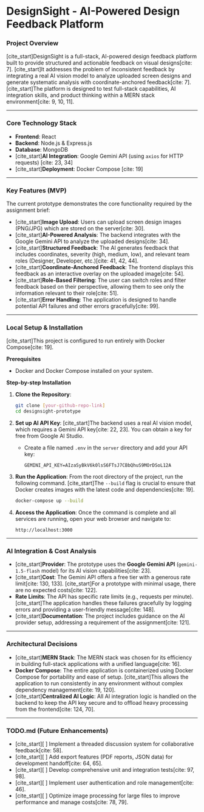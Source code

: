 # DesignSight - AI-Powered Design Feedback Platform

### Project Overview

[cite_start]DesignSight is a full-stack, AI-powered design feedback platform built to provide structured and actionable feedback on visual designs[cite: 7]. [cite_start]It addresses the problem of inconsistent feedback by integrating a real AI vision model to analyze uploaded screen designs and generate systematic analysis with coordinate-anchored feedback[cite: 7]. [cite_start]The platform is designed to test full-stack capabilities, AI integration skills, and product thinking within a MERN stack environment[cite: 9, 10, 11].

***

### Core Technology Stack

* **Frontend**: React
* **Backend**: Node.js & Express.js
* **Database**: MongoDB
* [cite_start]**AI Integration**: Google Gemini API (using `axios` for HTTP requests) [cite: 23, 34]
* [cite_start]**Deployment**: Docker Compose [cite: 19]

***

### Key Features (MVP)

The current prototype demonstrates the core functionality required by the assignment brief:

* [cite_start]**Image Upload**: Users can upload screen design images (PNG/JPG) which are stored on the server[cite: 30].
* [cite_start]**AI-Powered Analysis**: The backend integrates with the Google Gemini API to analyze the uploaded designs[cite: 34].
* [cite_start]**Structured Feedback**: The AI generates feedback that includes coordinates, severity (high, medium, low), and relevant team roles (Designer, Developer, etc.)[cite: 41, 42, 44].
* [cite_start]**Coordinate-Anchored Feedback**: The frontend displays this feedback as an interactive overlay on the uploaded image[cite: 54].
* [cite_start]**Role-Based Filtering**: The user can switch roles and filter feedback based on their perspective, allowing them to see only the information relevant to their role[cite: 51].
* [cite_start]**Error Handling**: The application is designed to handle potential API failures and other errors gracefully[cite: 99].

***

### Local Setup & Installation

[cite_start]This project is configured to run entirely with Docker Compose[cite: 19].

**Prerequisites**
* Docker and Docker Compose installed on your system.

**Step-by-step Installation**

1.  **Clone the Repository**:
    ```bash
    git clone [your-github-repo-link]
    cd designsight-prototype
    ```

2.  **Set up AI API Key**:
    [cite_start]The backend uses a real AI vision model, which requires a Gemini API key[cite: 22, 23]. You can obtain a key for free from Google AI Studio.
    * Create a file named `.env` in the `server` directory and add your API key:
        ```
        GEMINI_API_KEY=AIzaSyBkV6k0lsS6FTsJ7CBbQhuS9MOrDSoL12A
        ```

3.  **Run the Application**:
    From the root directory of the project, run the following command. [cite_start]The `--build` flag is crucial to ensure that Docker creates images with the latest code and dependencies[cite: 19].
    ```bash
    docker-compose up --build
    ```
4.  **Access the Application**:
    Once the command is complete and all services are running, open your web browser and navigate to:
    ```
    http://localhost:3000
    ```

***

### AI Integration & Cost Analysis

* [cite_start]**Provider**: The prototype uses the **Google Gemini API** (`gemini-1.5-flash` model) for its AI vision capabilities[cite: 23].
* [cite_start]**Cost**: The Gemini API offers a free tier with a generous rate limit[cite: 130, 133]. [cite_start]For a prototype with minimal usage, there are no expected costs[cite: 122].
* **Rate Limits**: The API has specific rate limits (e.g., requests per minute). [cite_start]The application handles these failures gracefully by logging errors and providing a user-friendly message[cite: 148].
* [cite_start]**Documentation**: The project includes guidance on the AI provider setup, addressing a requirement of the assignment[cite: 121].

***

### Architectural Decisions

* [cite_start]**MERN Stack**: The MERN stack was chosen for its efficiency in building full-stack applications with a unified language[cite: 16].
* **Docker Compose**: The entire application is containerized using Docker Compose for portability and ease of setup. [cite_start]This allows the application to run consistently in any environment without complex dependency management[cite: 19, 120].
* [cite_start]**Centralized AI Logic**: All AI integration logic is handled on the backend to keep the API key secure and to offload heavy processing from the frontend[cite: 124, 70].

***

### TODO.md (Future Enhancements)

* [cite_start][ ] Implement a threaded discussion system for collaborative feedback[cite: 58].
* [cite_start][ ] Add export features (PDF reports, JSON data) for development handoff[cite: 64, 65].
* [cite_start][ ] Develop comprehensive unit and integration tests[cite: 97, 98].
* [cite_start][ ] Implement user authentication and role management[cite: 46].
* [cite_start][ ] Optimize image processing for large files to improve performance and manage costs[cite: 78, 79].
